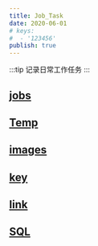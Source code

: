 ```yaml
---
title: Job_Task
date: 2020-06-01
# keys:
#  - '123456' 
publish: true
---
```

:::tip
记录日常工作任务
:::

<!-- more -->


## [jobs](/jobs/)
## [Temp](/jobs/Temp.md)
## [images](./images.md)
## [key](./key.md)
## [link](./link.md)
## [SQL](./sql/index.md)